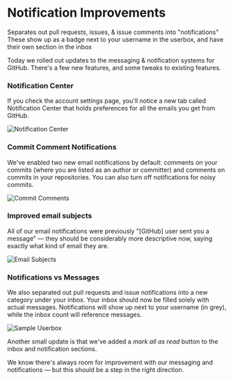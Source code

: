 <!-- -*-Markdown-*- -->

# Notification Improvements

Separates out pull requests, issues, & issue comments into "notifications" These show up as a badge next to your username in the userbox, and have their own section in the inbox

Today we rolled out updates to the messaging & notification systems for GitHub.  There's a few new features, and some tweaks to existing features.

### Notification Center

If you check the account settings page, you'll notice a new tab called Notification Center that holds preferences for all the emails you get from GitHub.

![Notification Center](http://share.kyleneath.com/captures/skitched-20100117-193031.gif)

### Commit Comment Notifications

We've enabled two new email notifications by default: comments on your commits (where you are listed as an author or committer) and comments on commits in your repositories.  You can also turn off notifications for noisy commits.

![Commit Comments](http://share.kyleneath.com/captures/skitched-20100117-193552.gif)

### Improved email subjects

All of our email notifications were previously "[GitHub] user sent you a message" — they should be considerably more descriptive now, saying exactly what kind of email they are.

![Email Subjects](http://share.kyleneath.com/captures/default.data-20100117-194222.gif)

### Notifications vs Messages

We also separated out pull requests and issue notifications into a new category under your inbox.  Your inbox should now be filled solely with actual messages.  Notifications will show up next to your username (in grey), while the inbox count will reference messages.

![Sample Userbox](http://share.kyleneath.com/captures/Commit_cbd162f5526b2bf0e32340964e612acc9f4d29ca_to_kneath_s_watchtower_-_GitHub-20100117-194430.gif)

Another small update is that we've added a *mark all as read* button to the inbox and notification sections.

We know there's always room for improvement with our messaging and notifications — but this should be a step in the right direction.